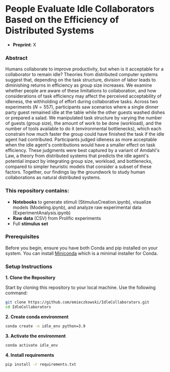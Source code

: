# People Evaluate Idle Collaborators Based on the Efficiency of Distributed Systems

- **Preprint**: X

### Abstract
Humans collaborate to improve productivity, but when is it acceptable for a collaborator to remain idle? Theories from distributed computer systems suggest that, depending on the task structure, division of labor leads to diminishing returns in efficiency as group size increases. We examine whether people are aware of these limitations to collaboration, and how considerations of task efficiency may affect the perceived acceptability of idleness, the withholding of effort during collaborative tasks. Across two experiments ($N = 557$), participants saw scenarios where a single dinner party guest remained idle at the table while the other guests washed dishes or prepared a salad. We manipulated task structure by varying the number of guests (group size), the amount of work to be done (workload), and the number of tools available to do it (environmental bottlenecks), which each constrain how much faster the group could have finished the task if the idle agent had contributed. Participants judged idleness as more acceptable when the idle agent's contributions would have a smaller effect on task efficiency. These judgments were best captured by a variant of Amdahl's Law, a theory from distributed systems that predicts the idle agent's potential impact by integrating group size, workload, and bottlenecks, compared to simpler heuristic models that consider a subset of these factors. Together, our findings lay the groundwork to study human collaborations as natural distributed systems. 

### This repository contains:
- **Notebooks** to generate stimuli (StimulusCreation.ipynb), visualize models (Modeling.ipynb), and analyze raw experimental data (ExperimentAnalysis.ipynb)
- **Raw data** (CSV) from Prolific experiments
- Full **stimulus set**

### Prerequisites

Before you begin, ensure you have both Conda and pip installed on your system. You can install [Miniconda](https://docs.conda.io/en/latest/miniconda.html) which is a minimal installer for Conda.

### Setup Instructions

**1. Clone the Repository**

Start by cloning this repository to your local machine. Use the following command:

```bash
git clone https://github.com/emieczkowski/IdleCollaborators.git
cd IdleCollaborators
```

**2. Create conda environment**

```bash
conda create -n idle_env python=3.9
```

**3. Activate the environment**

```bash
conda activate idle_env
```

**4. Install requirements**

```bash
pip install -r requirements.txt
```
